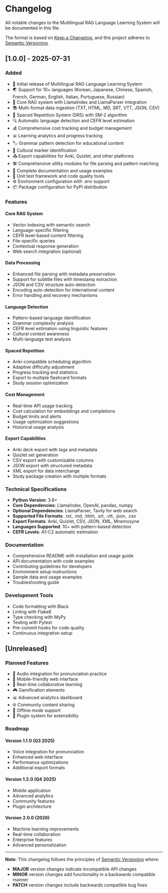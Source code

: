 # Changelog

All notable changes to the Multilingual RAG Language Learning System will be documented in this file.

The format is based on [Keep a Changelog](https://keepachangelog.com/en/1.0.0/),
and this project adheres to [Semantic Versioning](https://semver.org/spec/v2.0.0.html).

## [1.0.0] - 2025-07-31

### Added
- 🎉 Initial release of Multilingual RAG Language Learning System
- 🌏 Support for 10+ languages (Korean, Japanese, Chinese, Spanish, French, German, English, Italian, Portuguese, Russian)
- 🤖 Core RAG system with LlamaIndex and LlamaParser integration
- 📚 Multi-format data ingestion (TXT, HTML, MD, SRT, VTT, JSON, CSV)
- 🧠 Spaced Repetition System (SRS) with SM-2 algorithm
- 🔍 Automatic language detection and CEFR level estimation
- 💰 Comprehensive cost tracking and budget management
- 📊 Learning analytics and progress tracking
- 🏷️ Grammar pattern detection for educational content
- 🎯 Cultural marker identification
- 📤 Export capabilities for Anki, Quizlet, and other platforms
- 🛠️ Comprehensive utility modules for file parsing and pattern matching
- 📖 Complete documentation and usage examples
- 🧪 Unit test framework and code quality tools
- ⚙️ Environment configuration with .env support
- 📦 Package configuration for PyPI distribution

### Features

#### Core RAG System
- Vector indexing with semantic search
- Language-specific filtering
- CEFR level-based content filtering
- File-specific queries
- Contextual response generation
- Web search integration (optional)

#### Data Processing
- Enhanced file parsing with metadata preservation
- Support for subtitle files with timestamp extraction
- JSON and CSV structure auto-detection
- Encoding auto-detection for international content
- Error handling and recovery mechanisms

#### Language Detection
- Pattern-based language identification
- Grammar complexity analysis
- CEFR level estimation using linguistic features
- Cultural context awareness
- Multi-language text analysis

#### Spaced Repetition
- Anki-compatible scheduling algorithm
- Adaptive difficulty adjustment
- Progress tracking and statistics
- Export to multiple flashcard formats
- Study session optimization

#### Cost Management
- Real-time API usage tracking
- Cost calculation for embeddings and completions
- Budget limits and alerts
- Usage optimization suggestions
- Historical usage analysis

#### Export Capabilities
- Anki deck export with tags and metadata
- Quizlet set generation
- CSV export with customizable columns
- JSON export with structured metadata
- XML export for data interchange
- Study package creation with multiple formats

### Technical Specifications

- **Python Version**: 3.8+
- **Core Dependencies**: LlamaIndex, OpenAI, pandas, numpy
- **Optional Dependencies**: LlamaParser, Tavily for web search
- **Supported File Formats**: .txt, .md, .html, .srt, .vtt, .json, .csv
- **Export Formats**: Anki, Quizlet, CSV, JSON, XML, Mnemosyne
- **Languages Supported**: 10+ with pattern-based detection
- **CEFR Levels**: A1-C2 automatic estimation

### Documentation

- Comprehensive README with installation and usage guide
- API documentation with code examples
- Contributing guidelines for developers
- Environment setup instructions
- Sample data and usage examples
- Troubleshooting guide

### Development Tools

- Code formatting with Black
- Linting with Flake8
- Type checking with MyPy
- Testing with Pytest
- Pre-commit hooks for code quality
- Continuous integration setup

## [Unreleased]

### Planned Features

- 🎵 Audio integration for pronunciation practice
- 📱 Mobile-friendly web interface
- 🔄 Real-time collaborative learning
- 🎮 Gamification elements
- 📊 Advanced analytics dashboard
- 🌐 Community content sharing
- 💾 Offline mode support
- 🔌 Plugin system for extensibility

### Roadmap

#### Version 1.1.0 (Q3 2025)
- Voice integration for pronunciation
- Enhanced web interface
- Performance optimizations
- Additional export formats

#### Version 1.2.0 (Q4 2025)
- Mobile application
- Advanced analytics
- Community features
- Plugin architecture

#### Version 2.0.0 (2026)
- Machine learning improvements
- Real-time collaboration
- Enterprise features
- Advanced personalization

---

**Note**: This changelog follows the principles of [Semantic Versioning](https://semver.org/) where:
- **MAJOR** version changes indicate incompatible API changes
- **MINOR** version changes add functionality in a backwards compatible manner
- **PATCH** version changes include backwards compatible bug fixes